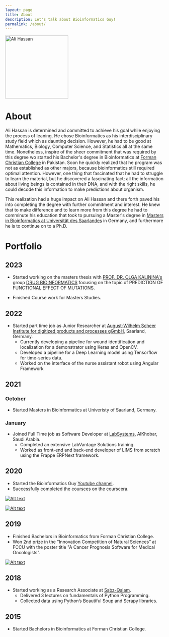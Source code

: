 ```yaml
---
layout: page
title: About
description: Let's talk about Bioinformatics Guy!
permalink: /about/
---
```


<img class="img-rounded" src="/assets/img/uploads/aliHassan.jpg" alt="Ali Hassan" width="200">

# About

Ali Hassan is determined and committed to achieve his goal while enjoying the process of leaning. He chose Bioinformatics as his interdisciplinary study field which as daunting decision. However, he had to be good at Mathematics, Biology, Computer Science, and Statistics all at the same time. Nonetheless, inspire of the sheer commitment that was required by this degree wo started his Bachelor's degree in Bioinformatics at [Forman Christian College](https://www.fccollege.edu.pk/) in Pakistan. Soon he quickly realized that he program was not as established as other majors, because bioinformatics still required optimal attention. However, one thing that fascinated that he had to struggle to learn the material, but he discovered a fascinating fact; all the information about living beings is contained in their DNA, and with the right skills, he could decode this information to make predictions about organism.

This realization had a huge impact on Ali Hassan and there forth paved his into completing the degree with further commitment and interest. He knew that to make difference and to learn more from this degree he had to comminute his education that took to pursuing a Master's degree in [Masters in Bioinformatics at Universität des Saarlandes](https://www.uni-saarland.de/en/study/programmes/master/bioinformatics.html) in Germany, and furthermore he is to continue on to a Ph.D.


# Portfolio

## 2023

- Started working on the masters thesis with [PROF. DR. OLGA KALININA's](https://www.helmholtz-hips.de/de/forschung/people/person/prof-dr-olga-kalinina/) group [DRUG BIOINFORMATICS](https://www.helmholtz-hips.de/en/research/teams/team/drug-bioinformatics/) focusing on the topic of PREDICTION OF FUNCTIONAL EFFECT OF MUTATIONS.

- Finished Course work for Masters Studies.

## 2022
- Started part time job as Junior Researcher at [August-Wilhelm Scheer Institute for digitized products and processes gGmbH](https://www.aws-institut.de/), Saarland, Germany. 
    - Currently developing a pipeline for wound identification and localization for a demonstrator using Keras and OpenCV.
    - Developed a pipeline for a Deep Learning model using Tensorflow for time-series data.  
    - Worked on the interface of the nurse assistant robot using Angular Framework

## 2021
### October 
- Started Masters in Bioinformatics at Univeristy of Saarland, Germany.

### January
- Joined Full Time job as Software Developer at [LabSystems](https://www.labsystems.sa/), AlKhobar, Saudi Arabia.
    - Completed an extensive LabVantage Solutions training.
    - Worked as front-end and back-end developer of LIMS from scratch using the Frappe ERPNext framework.


## 2020
- Started the Bioinformatics Guy [Youtube channel](https://www.youtube.com/c/BioinformaticsGuy).
- Successfully completed the coursces on the courscera.

[![Alt text](https://res.cloudinary.com/bioinformaticsguy/image/upload/v1684349309/BioinformaticsGuyGeneralFiles/CourseraAI_FOR_MEDICINE_v7hhms.jpg)](https://coursera.org/share/55faa8b3add79a7a308849e124d9295d)


[![Alt text](https://res.cloudinary.com/bioinformaticsguy/image/upload/v1684349577/BioinformaticsGuyGeneralFiles/Coursera_intro_to_genomic_technologies_jnxkfi.jpg)](https://coursera.org/share/be0c5c0492faec5df5b6252f52dabcff)



## 2019
- Finished Bachelors in Bioinformatics from Forman Christian College.
- Won 2nd prize in the “Innovation Competition of Natural Sciences” at FCCU with the poster title "A Cancer Prognosis Software for Medical Oncologists".

[![Alt text](https://res.cloudinary.com/bioinformaticsguy/image/upload/v1684349866/BioinformaticsGuyGeneralFiles/Poster01_mkrk14.jpg)](https://www.bioinformaticsguy.info/)





## 2018
- Started working as a Research Associate at [Sabz-Qalam](https://www.linkedin.com/company/sabz-qalam/about/).
    - Delivered 3 lectures on fundamentals of Python Programming.
    - Collected data using Python’s Beautiful Soup and Scrapy libraries.


## 2015
- Started Bachelors in Bioinformatics at Forman Christian College.

